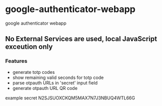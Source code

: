# google-authenticator-webapp
google authenticator webapp

## No External Services are used, local JavaScript exceution only

### Features
* generate totp codes
* show remaining valid seconds for totp code
* parse otpauth URLs in 'secret' input field
* generate otpauth URL QR code

example secret N2SJSUOXCKQM5MAX7N7J3NBUQ4WTL66G
